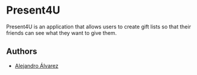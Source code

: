 
# Present4U

Present4U is an application that allows users to create gift lists so that their friends can see what they want to give them.
## Authors

- [Alejandro Álvarez](https://www.github.com/uo271288)